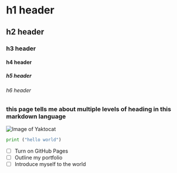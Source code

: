 # h1 header
## h2 header
###  h3 header
####  h4 header
#####  h5 header
######  h6 header
### this page tells me about multiple levels of heading in this markdown language
![Image of Yaktocat](https://octodex.github.com/images/yaktocat.png)



```python
print ("hello world")
```

- [ ] Turn on GitHub Pages
- [ ] Outline my portfolio
- [ ] Introduce myself to the world
